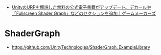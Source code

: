 - [UnityのURPを解説した無料の公式電子書籍がアップデート。デカールや「Fullscreen Shader Graph」などのセクションを追加｜ゲームメーカーズ](https://gamemakers.jp/article/2024_02_23_61426/)

# ShaderGraph

- https://github.com/UnityTechnologies/ShaderGraph_ExampleLibrary
